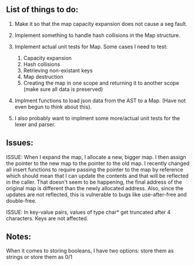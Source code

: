 ## List of things to do:

1. Make it so that the map capacity expansion does not cause a seg fault.
2. Implement something to handle hash collisions in the Map structure.
3. Implement actual unit tests for Map. Some cases I need to test:
    
    1. Capacity expansion
    2. Hash collisions
    3. Retrieving non-existant keys
    4. Map destruction
    5. Creating the map in one scope and returning it to another scope (make sure all data is preserved)

4. Implment functions to load json data from the AST to a Map. (Have not even begun to think about this).
5. I also probably want to implment some more/actual unit tests for the lexer and parser.


## Issues:

ISSUE: When I expand the map, I allocate a new, bigger map. I then assign the pointer to the new map to the
    pointer to the old map. I recently changed all insert functions to require passing the pointer to the map
    by reference which should mean that I can update the contents and that will be reflected in the caller.
    That doesn't seem to be happening, the final address of the original map is different than the newly allocated
    address. Also, since the updates are not reflected, this is vulnerable to bugs like use-after-free and double-free.

ISSUE: In key-value pairs, values of type char* get truncated after 4 characters. Keys are not affected.


## Notes:

When it comes to storing booleans, I have two options: store them as strings or store them as 0/1
